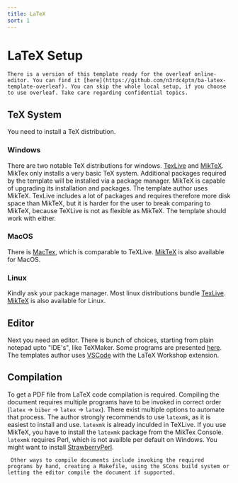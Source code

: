 ```yaml
---
title: LaTeX
sort: 1
---
```

# LaTeX Setup

```tip
There is a version of this template ready for the overleaf online-editor. You can find it [here](https://github.com/n3rdc4ptn/ba-latex-template-overleaf). You can skip the whole local setup, if you choose to use overleaf. Take care regarding confidential topics.
```

## TeX System

You need to install a TeX distribution.

### Windows

There are two notable TeX distributions for windows.
[TexLive](https://www.tug.org/texlive/acquire-netinstall.html) and [MikTeX](https://miktex.org/download).
MikTex only installs a very basic TeX system.
Additional packages required by the template will be installed via a package manager.
MikTeX is capable of upgrading its installation and packages.
The template author uses MikTeX.
TexLive includes a lot of packages and requires therefore more disk space than MikTeX, but it is harder for the user to break comparing to MikTeX, because TeXLive is not as flexible as MikTeX.
The template should work with either.

### MacOS

There is [MacTex](https://tug.org/mactex/), which is comparable to TeXLive.
[MikTeX](https://miktex.org/download) is also available for MacOS.

### Linux

Kindly ask your package manager.
Most linux distributions bundle [TexLive](https://www.tug.org/texlive/acquire-netinstall.html).
[MikTeX](https://miktex.org/download) is also available for Linux.

## Editor

Next you need an editor.
There is bunch of choices, starting from plain notepad upto "IDE's", like TeXMaker.
Some programs are presented [here](https://beebom.com/best-latex-editors/).
The templates author uses [VSCode](https://code.visualstudio.com/) with the LaTeX Workshop extension.

## Compilation

To get a PDF file from LaTeX code compilation is required.
Compiling the document requires multiple programs have to be invoked in correct order (`latex` -> `biber` -> `latex` -> `latex`).
There exist multiple options to automate that process.
The author strongly recommends to use `latexmk`, as it is easiest to install and use. `latexmk` is already inculded in TeXLive.
If you use MikTeX, you have to install the `latexmk` package from the MikTex Console. `latexmk` requires Perl, which is not availble per default on Windows.
You might want to install [StrawberryPerl](http://strawberryperl.com/).

```note
 Other ways to compile documents include invoking the required programs by hand, creating a Makefile, using the SCons build system or letting the editor compile the document if supported.
```
